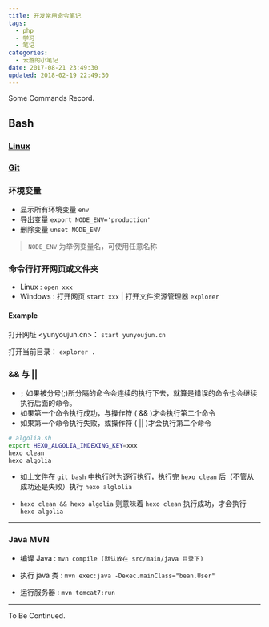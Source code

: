 ```yaml
---
title: 开发常用命令笔记
tags:
  - php
  - 学习
  - 笔记
categories:
  - 云游的小笔记
date: 2017-08-21 23:49:30
updated: 2018-02-19 22:49:30
---
```


Some Commands Record.

## Bash

### [Linux](https://yunyoujun.cn/note/linux-learn-note/)

### [Git](https://yunyoujun.cn/note/git-learn-note/)

### 环境变量

- 显示所有环境变量 `env`
- 导出变量 `export NODE_ENV='production'`
- 删除变量 `unset NODE_ENV`

> `NODE_ENV` 为举例变量名，可使用任意名称

### 命令行打开网页或文件夹

- Linux : `open xxx`
- Windows : 打开网页 `start xxx` | 打开文件资源管理器 `explorer`

#### Example

打开网址 <yunyoujun.cn>：
`start yunyoujun.cn`

打开当前目录：
`explorer .`

### && 与 ||

- `;` 如果被分号(;)所分隔的命令会连续的执行下去，就算是错误的命令也会继续执行后面的命令。
- 如果第一个命令执行成功，与操作符 ( && )才会执行第二个命令
- 如果第一个命令执行失败，或操作符 ( || )才会执行第二个命令

```sh
# algolia.sh
export HEXO_ALGOLIA_INDEXING_KEY=xxx
hexo clean
hexo algolia
```

- 如上文件在 `git bash` 中执行时为逐行执行，执行完 `hexo clean` 后（不管从成功还是失败）执行 `hexo alglolia`

- `hexo clean && hexo algolia` 则意味着 `hexo clean` 执行成功，才会执行 `hexo algolia`

---

### Java MVN

- 编译 Java :
`mvn compile (默认放在 src/main/java 目录下)`

- 执行 java 类 :
`mvn exec:java -Dexec.mainClass="bean.User"`

- 运行服务器 :
`mvn tomcat7:run`

---

To Be Continued.